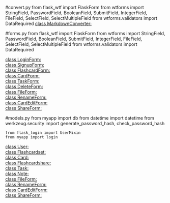 #convert.py
    from flask_wtf import FlaskForm
    from wtforms import StringField, PasswordField, BooleanField, SubmitField, IntegerField, FileField, SelectField, SelectMultipleField
    from wtforms.validators import DataRequired
[class MarkdownConverter:](/MarkdownConverter)

#forms.py
    from flask_wtf import FlaskForm
    from wtforms import StringField, PasswordField, BooleanField, SubmitField, IntegerField, FileField, SelectField, SelectMultipleField
    from wtforms.validators import DataRequired

[class LoginForm:](/LoginForm)<br>
[class SignupForm:](/SignupForm)<br>
[class FlashcardForm:](/FlashcardForm)<br>
[class CardForm:](/CardForm)<br>
[class TaskForm:](/TaskForm)<br>
[class DeleteForm:](/DeleteForm)<br>
[class FileForm:](/FileForm)<br>
[class RenameForm:](/RenameForm)<br>
[class CardEditForm:](/CardEditForm)<br>
[class ShareForm:](/ShareForm)<br>

#models.py
    from myapp import db
    from datetime import datetime
    from werkzeug.security import generate_password_hash, check_password_hash

    from flask_login import UserMixin
    from myapp import login

[class User:](/User)<br>
[class Flashcardset:](/Flashcardset)<br>
[class Card:](/Card)<br>
[class Flashcardshare:](/Flashcardshare)<br>
[class Task:](/Task)<br>
[class Note:](/Note)<br>
[class FileForm:](/FileForm)<br>
[class RenameForm:](/RenameForm)<br>
[class CardEditForm:](/CardEditForm)<br>
[class ShareForm:](/ShareForm)<br>
